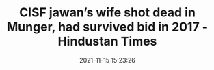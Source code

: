 ---
"title": "CISF jawan’s wife shot dead in Munger, had survived bid in 2017 - Hindustan Times"
"date": "2021-11-15 15:23:26"
"feed_name": "GOOGLENEWSINDUSTRIAL"
"feed_website": "https://news.google.com/search?q=industrial%2Bincident&hl=en-US&gl=US&ceid=US:en"
"feed_rss": "https://news.google.com/rss/search?q=industrial%2Bincident&hl=en-US&gl=US&ceid=US:en"
"link": "https://www.hindustantimes.com/cities/patna-news/cisf-jawan-s-wife-shot-dead-in-munger-had-survived-bid-in-2017-101636989807143.html"
"source": "{'href': 'https://www.hindustantimes.com', 'title': 'Hindustan Times'}"
"file": "_posts/2021-1-1-5c3f64f3068d6c85230907e1cda8291f2c0774ee.md"
"accident": "1"
"drilling": "0"
"dead": "1"
"injured": "0"
"arrested": "0"
"place": "munger"
"where": "unknown site"
"causes": "unknown"
"place_uri": "http://en.wikipedia.org/wiki/Munger"
---